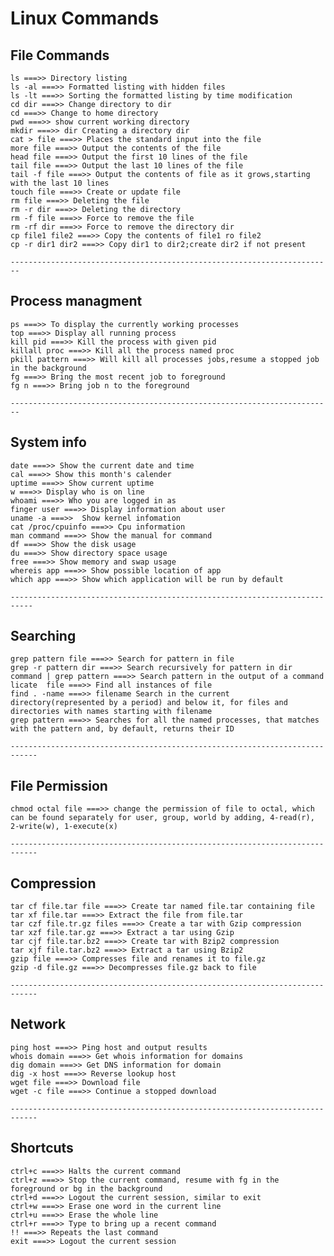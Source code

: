 # Linux Commands

## File Commands

	ls ===>> Directory listing
	ls -al ===>> Formatted listing with hidden files
	ls -lt ===>> Sorting the formatted listing by time modification
	cd dir ===>> Change directory to dir
	cd ===>> Change to home directory
	pwd ===>> show current working directory
	mkdir ===>> dir Creating a directory dir
	cat > file ===>> Places the standard input into the file
	more file ===>> Output the contents of the file
	head file ===>> Output the first 10 lines of the file
	tail file ===>> Output the last 10 lines of the file
	tail -f file ===>> Output the contents of file as it grows,starting with the last 10 lines
	touch file ===>> Create or update file
	rm file ===>> Deleting the file
	rm -r dir ===>> Deleting the directory
	rm -f file ===>> Force to remove the file
	rm -rf dir ===>> Force to remove the directory dir
	cp file1 file2 ===>> Copy the contents of file1 ro file2
	cp -r dir1 dir2 ===>> Copy dir1 to dir2;create dir2 if not present 
	
	------------------------------------------------------------------------

## Process managment

	ps ===>> To display the currently working processes
	top ===>> Display all running process
	kill pid ===>> Kill the process with given pid
	killall proc ===>> Kill all the process named proc
	pkill pattern ===>> Will kill all processes jobs,resume a stopped job in the background
	fg ===>> Bring the most recent job to foreground
	fg n ===>> Bring job n to the foreground
	
	------------------------------------------------------------------------
	
## System info

	date ===>> Show the current date and time
	cal ===>> Show this month's calender
	uptime ===>> Show current uptime
	w ===>> Display who is on line
	whoami ===>> Who you are logged in as
	finger user ===>> Display information about user
	uname -a ===>>  Show kernel infomation
	cat /proc/cpuinfo ===>> Cpu information
	man command ===>> Show the manual for command
	df ===>> Show the disk usage
	du ===>> Show directory space usage
	free ===>> Show memory and swap usage
	whereis app ===>> Show possible location of app
	which app ===>> Show which application will be run by default
	
	---------------------------------------------------------------------------
	
## Searching

	grep pattern file ===>> Search for pattern in file
	grep -r pattern dir ===>> Search recursively for pattern in dir
	command | grep pattern ===>> Search pattern in the output of a command
	licate  file ===>> Find all instances of file
	find . -name ===>> filename Search in the current directory(represented by a period) and below it, for files and directories with names starting with filename
	grep pattern ===>> Searches for all the named processes, that matches with the pattern and, by default, returns their ID
	
	----------------------------------------------------------------------------
	
## File Permission

	chmod octal file ===>> change the permission of file to octal, which can be found separately for user, group, world by adding, 4-read(r), 2-write(w), 1-execute(x)
	
	----------------------------------------------------------------------------
	
## Compression

	tar cf file.tar file ===>> Create tar named file.tar containing file
	tar xf file.tar ===>> Extract the file from file.tar
	tar czf file.tr.gz files ===>> Create a tar with Gzip compression
	tar xzf file.tar.gz ===>> Extract a tar using Gzip
	tar cjf file.tar.bz2 ===>> Create tar with Bzip2 compression
	tar xjf file.tar.bz2 ===>> Extract a tar using Bzip2
	gzip file ===>> Compresses file and renames it to file.gz
	gzip -d file.gz ===>> Decompresses file.gz back to file
	
	----------------------------------------------------------------------------
	
## Network

	ping host ===>> Ping host and output results
	whois domain ===>> Get whois information for domains
	dig domain ===>> Get DNS information for domain
	dig -x host ===>> Reverse lookup host
	wget file ===>> Download file
	wget -c file ===>> Continue a stopped download
	
	----------------------------------------------------------------------------
	
## Shortcuts

	ctrl+c ===>> Halts the current command
	ctrl+z ===>> Stop the current command, resume with fg in the foreground or bg in the background
	ctrl+d ===>> Logout the current session, similar to exit
	ctrl+w ===>> Erase one word in the current line
	ctrl+u ===>> Erase the whole line
	ctrl+r ===>> Type to bring up a recent command
	!! ===>> Repeats the last command
	exit ===>> Logout the current session	
